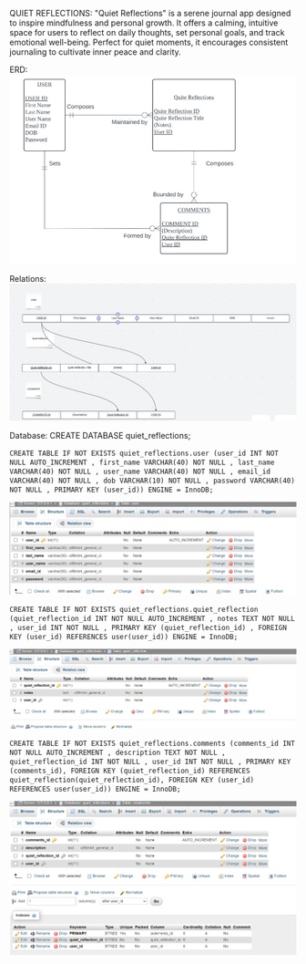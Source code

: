 QUIET REFLECTIONS:
    "Quiet Reflections" is a serene journal app designed to inspire mindfulness and personal growth. It offers a calming, intuitive space for users to reflect on daily thoughts, set personal goals, and track emotional well-being. Perfect for quiet moments, it encourages consistent journaling to cultivate inner peace and clarity.

ERD:
    ![ERD Diagram](/public/assets/ERD.PNG)

Relations:
    ![Relations](/public/assets/Relations.jpg)

Database:
    CREATE DATABASE quiet_reflections;

    CREATE TABLE IF NOT EXISTS quiet_reflections.user (user_id INT NOT NULL AUTO_INCREMENT , first_name VARCHAR(40) NOT NULL , last_name VARCHAR(40) NOT NULL , user_name VARCHAR(40) NOT NULL , email_id VARCHAR(40) NOT NULL , dob VARCHAR(10) NOT NULL , password VARCHAR(40) NOT NULL , PRIMARY KEY (user_id)) ENGINE = InnoDB;

![User](/public/assets/user.png)

    CREATE TABLE IF NOT EXISTS quiet_reflections.quiet_reflection (quiet_reflection_id INT NOT NULL AUTO_INCREMENT , notes TEXT NOT NULL , user_id INT NOT NULL , PRIMARY KEY (quiet_reflection_id) , FOREIGN KEY (user_id) REFERENCES user(user_id)) ENGINE = InnoDB;

![QuietReflection](/public/assets/quiet_reflection.png)

    CREATE TABLE IF NOT EXISTS quiet_reflections.comments (comments_id INT NOT NULL AUTO_INCREMENT , description TEXT NOT NULL , quiet_reflection_id INT NOT NULL , user_id INT NOT NULL , PRIMARY KEY (comments_id), FOREIGN KEY (quiet_reflection_id) REFERENCES quiet_reflection(quiet_reflection_id), FOREIGN KEY (user_id) REFERENCES user(user_id)) ENGINE = InnoDB;

![Comments](/public/assets/comments.png)
